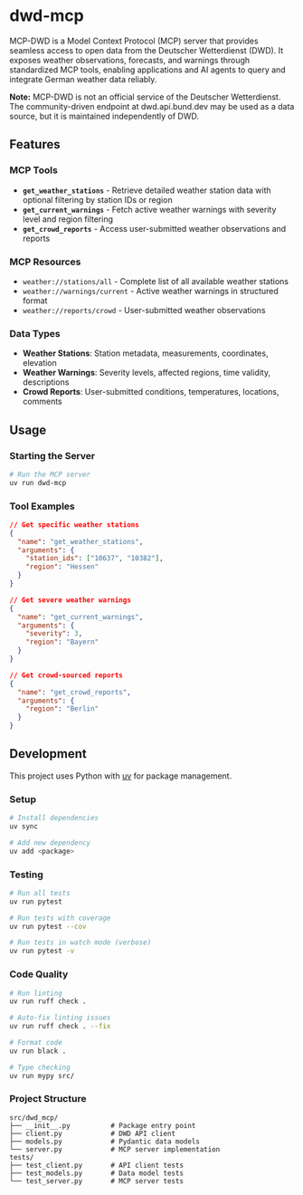 # dwd-mcp

MCP-DWD is a Model Context Protocol (MCP) server that provides seamless access to open data from the Deutscher Wetterdienst (DWD). It exposes weather observations, forecasts, and warnings through standardized MCP tools, enabling applications and AI agents to query and integrate German weather data reliably.

__Note:__ MCP-DWD is not an official service of the Deutscher Wetterdienst. The community-driven endpoint at dwd.api.bund.dev
 may be used as a data source, but it is maintained independently of DWD.

## Features

### MCP Tools
- **`get_weather_stations`** - Retrieve detailed weather station data with optional filtering by station IDs or region
- **`get_current_warnings`** - Fetch active weather warnings with severity level and region filtering
- **`get_crowd_reports`** - Access user-submitted weather observations and reports

### MCP Resources
- `weather://stations/all` - Complete list of all available weather stations
- `weather://warnings/current` - Active weather warnings in structured format
- `weather://reports/crowd` - User-submitted weather observations

### Data Types
- **Weather Stations**: Station metadata, measurements, coordinates, elevation
- **Weather Warnings**: Severity levels, affected regions, time validity, descriptions
- **Crowd Reports**: User-submitted conditions, temperatures, locations, comments

## Usage

### Starting the Server
```bash
# Run the MCP server
uv run dwd-mcp
```

### Tool Examples
```json
// Get specific weather stations
{
  "name": "get_weather_stations",
  "arguments": {
    "station_ids": ["10637", "10382"],
    "region": "Hessen"
  }
}

// Get severe weather warnings
{
  "name": "get_current_warnings",
  "arguments": {
    "severity": 3,
    "region": "Bayern"
  }
}

// Get crowd-sourced reports
{
  "name": "get_crowd_reports",
  "arguments": {
    "region": "Berlin"
  }
}
```

## Development

This project uses Python with [uv](https://docs.astral.sh/uv/) for package management.

### Setup
```bash
# Install dependencies
uv sync

# Add new dependency
uv add <package>
```

### Testing
```bash
# Run all tests
uv run pytest

# Run tests with coverage
uv run pytest --cov

# Run tests in watch mode (verbose)
uv run pytest -v
```

### Code Quality
```bash
# Run linting
uv run ruff check .

# Auto-fix linting issues
uv run ruff check . --fix

# Format code
uv run black .

# Type checking
uv run mypy src/
```

### Project Structure
```
src/dwd_mcp/
├── __init__.py          # Package entry point
├── client.py            # DWD API client
├── models.py            # Pydantic data models
└── server.py            # MCP server implementation
tests/
├── test_client.py       # API client tests
├── test_models.py       # Data model tests
└── test_server.py       # MCP server tests
```

